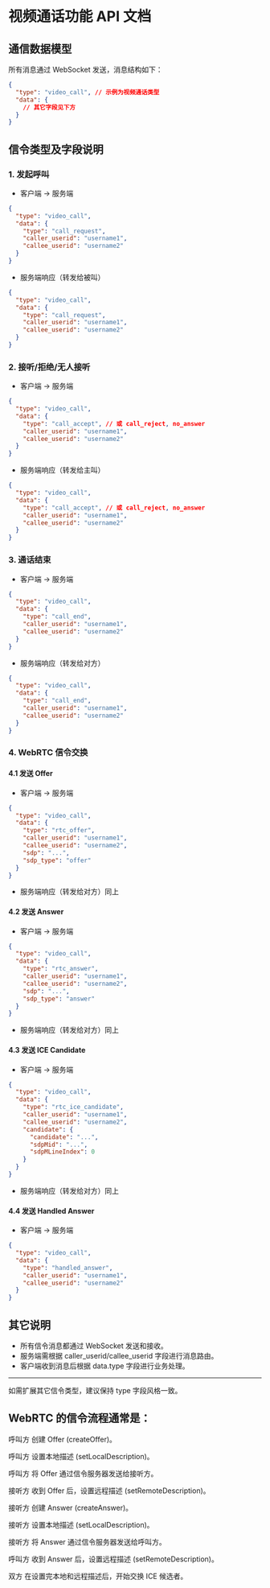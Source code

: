 # 视频通话功能 API 文档

## 通信数据模型
所有消息通过 WebSocket 发送，消息结构如下：

```json
{
  "type": "video_call", // 示例为视频通话类型
  "data": {
    // 其它字段见下方
  }
}
```

## 信令类型及字段说明

### 1. 发起呼叫
- 客户端 → 服务端
```json
{
  "type": "video_call",
  "data": {
    "type": "call_request",
    "caller_userid": "username1",
    "callee_userid": "username2"
  }
}
```
- 服务端响应（转发给被叫）
```json
{
  "type": "video_call",
  "data": {
    "type": "call_request",
    "caller_userid": "username1",
    "callee_userid": "username2"
  }
}
```

### 2. 接听/拒绝/无人接听
- 客户端 → 服务端
```json
{
  "type": "video_call",
  "data": {
    "type": "call_accept", // 或 call_reject, no_answer
    "caller_userid": "username1",
    "callee_userid": "username2"
  }
}
```
- 服务端响应（转发给主叫）
```json
{
  "type": "video_call",
  "data": {
    "type": "call_accept", // 或 call_reject, no_answer
    "caller_userid": "username1",
    "callee_userid": "username2"
  }
}
```

### 3. 通话结束
- 客户端 → 服务端
```json
{
  "type": "video_call",
  "data": {
    "type": "call_end",
    "caller_userid": "username1",
    "callee_userid": "username2"
  }
}
```
- 服务端响应（转发给对方）
```json
{
  "type": "video_call",
  "data": {
    "type": "call_end",
    "caller_userid": "username1",
    "callee_userid": "username2"
  }
}
```

### 4. WebRTC 信令交换
#### 4.1 发送 Offer
- 客户端 → 服务端
```json
{
  "type": "video_call",
  "data": {
    "type": "rtc_offer",
    "caller_userid": "username1",
    "callee_userid": "username2",
    "sdp": "...",
    "sdp_type": "offer"
  }
}
```
- 服务端响应（转发给对方）同上

#### 4.2 发送 Answer
- 客户端 → 服务端
```json
{
  "type": "video_call",
  "data": {
    "type": "rtc_answer",
    "caller_userid": "username1",
    "callee_userid": "username2",
    "sdp": "...",
    "sdp_type": "answer"
  }
}
```
- 服务端响应（转发给对方）同上

#### 4.3 发送 ICE Candidate
- 客户端 → 服务端
```json
{
  "type": "video_call",
  "data": {
    "type": "rtc_ice_candidate",
    "caller_userid": "username1",
    "callee_userid": "username2",
    "candidate": {
      "candidate": "...",
      "sdpMid": "...",
      "sdpMLineIndex": 0
    }
  }
}
```
- 服务端响应（转发给对方）同上

#### 4.4 发送 Handled Answer
- 客户端 → 服务端
```json
{
  "type": "video_call",
  "data": {
    "type": "handled_answer",
    "caller_userid": "username1",
    "callee_userid": "username2"
  }
}
```

## 其它说明
- 所有信令消息都通过 WebSocket 发送和接收。
- 服务端需根据 caller_userid/callee_userid 字段进行消息路由。
- 客户端收到消息后根据 data.type 字段进行业务处理。

---
如需扩展其它信令类型，建议保持 type 字段风格一致。

## WebRTC 的信令流程通常是：

呼叫方 创建 Offer (createOffer)。

呼叫方 设置本地描述 (setLocalDescription)。

呼叫方 将 Offer 通过信令服务器发送给接听方。

接听方 收到 Offer 后，设置远程描述 (setRemoteDescription)。

接听方 创建 Answer (createAnswer)。

接听方 设置本地描述 (setLocalDescription)。

接听方 将 Answer 通过信令服务器发送给呼叫方。

呼叫方 收到 Answer 后，设置远程描述 (setRemoteDescription)。

双方 在设置完本地和远程描述后，开始交换 ICE 候选者。